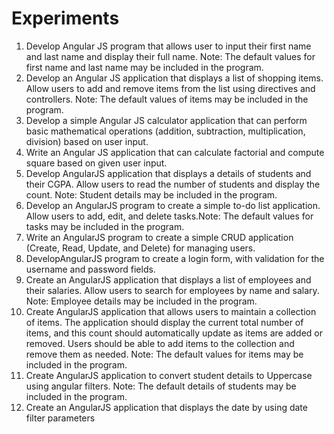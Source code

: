 # Experiments

1. Develop Angular JS program that allows user to input their first name and last name and display their full name. Note: The default values for first name and last name may be included in the program.
2. Develop an Angular JS application that displays a list of shopping items. Allow users to add and remove items from the list using directives and controllers. Note: The default values of items may be included in the program.
3. Develop a simple Angular JS calculator application that can perform basic mathematical operations (addition, subtraction, multiplication, division) based on user input.
4. Write an Angular JS application that can calculate factorial and compute square based on given user input.
5. Develop AngularJS application that displays a details of students and their CGPA. Allow users to read the number of students and display the count. Note: Student details may be included in the program.
6. Develop an AngularJS program to create a simple to-do list application. Allow users to add, edit, and delete
tasks.Note: The default values for tasks may be included in the program.
7. Write an AngularJS program to create a simple CRUD application (Create, Read, Update, and Delete) for managing users.
8. DevelopAngularJS program to create a login form, with validation for the username and password fields.
9. Create an AngularJS application that displays a list of employees and their salaries. Allow users to search for employees by name and salary. Note: Employee details may be included in the program.
10. Create AngularJS application that allows users to maintain a collection of items. The application should display the current total number of items, and this count should automatically update as items are added or removed. Users should be able to add items to the collection and remove them as needed. Note: The default values for items may be included in the program.
11. Create AngularJS application to convert student details to Uppercase using angular filters. Note: The default details of students may be included in the program.
12. Create an AngularJS application that displays the date by using date filter parameters 
